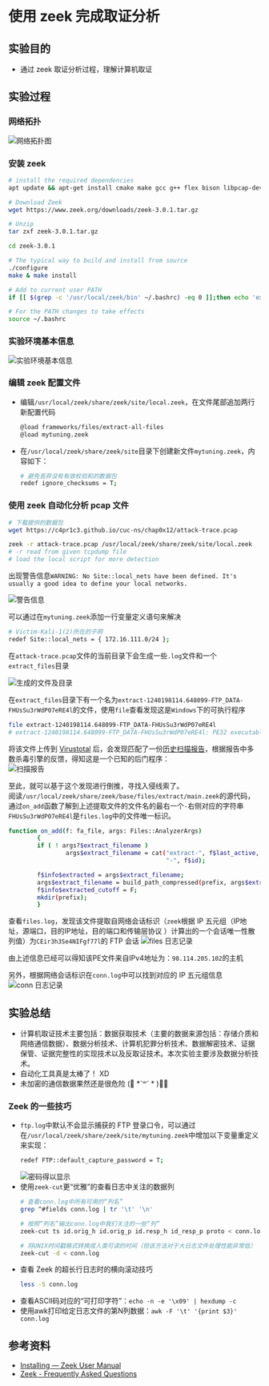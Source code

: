 # 使用 zeek 完成取证分析

## 实验目的

- 通过 zeek 取证分析过程，理解计算机取证

## 实验过程

### 网络拓扑

![网络拓扑图](img/topology.jpg)

### 安装 zeek

```bash
# install the required dependencies
apt update && apt-get install cmake make gcc g++ flex bison libpcap-dev libssl-dev python-dev swig zlib1g-dev

# Download Zeek
wget https://www.zeek.org/downloads/zeek-3.0.1.tar.gz

# Unzip
tar zxf zeek-3.0.1.tar.gz

cd zeek-3.0.1

# The typical way to build and install from source
./configure
make & make install

# Add to current user PATH
if [[ $(grep -c '/usr/local/zeek/bin' ~/.bashrc) -eq 0 ]];then echo 'export PATH=/usr/local/zeek/bin:$PATH' >> ~/.bashrc;fi

# For the PATH changes to take effects
source ~/.bashrc
```

### 实验环境基本信息

![实验环境基本信息](img/lab-environment.jpg)

### 编辑 zeek 配置文件

- 编辑`/usr/local/zeek/share/zeek/site/local.zeek`，在文件尾部追加两行新配置代码
    ```bash
    @load frameworks/files/extract-all-files
    @load mytuning.zeek
    ```
- 在`/usr/local/zeek/share/zeek/site`目录下创建新文件`mytuning.zeek`，内容如下：
    ```bash
    # 避免丢弃没有有效校验和的数据包
    redef ignore_checksums = T;
    ```

### 使用 zeek 自动化分析 pcap 文件

```bash
# 下载提供的数据包
wget https://c4pr1c3.github.io/cuc-ns/chap0x12/attack-trace.pcap

zeek -r attack-trace.pcap /usr/local/zeek/share/zeek/site/local.zeek
# -r read from given tcpdump file
# load the local script for more detection
```

出现警告信息`WARNING: No Site::local_nets have been defined. It's usually a good idea to define your local networks.`

![警告信息](img/warning-msg.jpg)

可以通过在`mytuning.zeek`添加一行变量定义语句来解决

```bash
# Victim-Kali-1(2)所在的子网
redef Site::local_nets = { 172.16.111.0/24 };
```

在`attack-trace.pcap`文件的当前目录下会生成一些`.log`文件和一个`extract_files`目录

![生成的文件及目录](img/generated-files.jpg)

在`extract_files`目录下有一个名为`extract-1240198114.648099-FTP_DATA-FHUsSu3rWdP07eRE4l`的文件，使用`file`查看发现这是`Windows`下的可执行程序

```bash
file extract-1240198114.648099-FTP_DATA-FHUsSu3rWdP07eRE4l
# extract-1240198114.648099-FTP_DATA-FHUsSu3rWdP07eRE4l: PE32 executable (GUI) Intel 80386, for MS Windows
```

将该文件上传到 [Virustotal](https://virustotal.com) 后，会发现匹配了一份[历史扫描报告](https://www.virustotal.com/gui/file/b14ccb3786af7553f7c251623499a7fe67974dde69d3dffd65733871cddf6b6d/detection)，根据报告中多数杀毒引擎的反馈，得知这是一个已知的后门程序：<br>
![扫描报告](img/scan-result.jpg)

至此，就可以基于这个发现进行倒推，寻找入侵线索了。<br>
阅读`/usr/local/zeek/share/zeek/base/files/extract/main.zeek`的源代码，通过`on_add`函数了解到上述提取文件的文件名的最右一个`-`右侧对应的字符串`FHUsSu3rWdP07eRE4l`是`files.log`中的文件唯一标识。
```bash
function on_add(f: fa_file, args: Files::AnalyzerArgs)
        {
        if ( ! args?$extract_filename )
                args$extract_filename = cat("extract-", f$last_active, "-", f$source,
                                            "-", f$id);

        f$info$extracted = args$extract_filename;
        args$extract_filename = build_path_compressed(prefix, args$extract_filename);
        f$info$extracted_cutoff = F;
        mkdir(prefix);
        }
```
查看`files.log`，发现该文件提取自网络会话标识（`zeek`根据 IP 五元组（IP地址，源端口，目的IP地址，目的端口和传输层协议 ）计算出的一个会话唯一性散列值）为`CEir3h3Se4NIFgf77l`的 FTP 会话
![files 日志记录](img/files-log.jpg)

由上述信息已经可以得知该PE文件来自IPv4地址为：`98.114.205.102`的主机

另外，根据网络会话标识在`conn.log`中可以找到对应的 IP 五元组信息<br>
![conn 日志记录](img/conn-log.jpg)

## 实验总结

- 计算机取证技术主要包括：数据获取技术（主要的数据来源包括：存储介质和网络通信数据）、数据分析技术、计算机犯罪分析技术、数据解密技术、证据保管、证据完整性的实现技术以及反取证技术。本次实验主要涉及数据分析技术。
- 自动化工具真是太棒了！ XD
- 未加密的通信数据果然还是很危险 (⃔ *`꒳´ * )⃕↝

### Zeek 的一些技巧

- `ftp.log`中默认不会显示捕获的 FTP 登录口令，可以通过在`/usr/local/zeek/share/zeek/site/mytuning.zeek`中增加以下变量重定义来实现：
  ```bash
  redef FTP::default_capture_password = T;
  ```
  ![密码得以显示](img/show-passwd.jpg)
- 使用`zeek-cut`更“优雅”的查看日志中关注的数据列
  ```bash
  # 查看conn.log中所有可用的“列名”
  grep ^#fields conn.log | tr '\t' '\n'

  # 按照“列名”输出conn.log中我们关注的一些“列”
  zeek-cut ts id.orig_h id.orig_p id.resp_h id_resp_p proto < conn.log

  # 将UNIX时间戳格式转换成人类可读的时间（但该方法对于大日志文件处理性能非常低）
  zeek-cut -d < conn.log
  ```
- 查看 Zeek 的超长行日志时的横向滚动技巧
  ```bash
  less -S conn.log
  ```
- 查看ASCII码对应的“可打印字符”：`echo -n -e '\x09' | hexdump -c`
- 使用awk打印给定日志文件的第N列数据：`awk -F '\t' '{print $3}' conn.log`

## 参考资料

- [Installing — Zeek User Manual](https://docs.zeek.org/en/stable/install/install.html)
- [Zeek - Frequently Asked Questions](https://www.zeek.org/documentation/faq.html)
